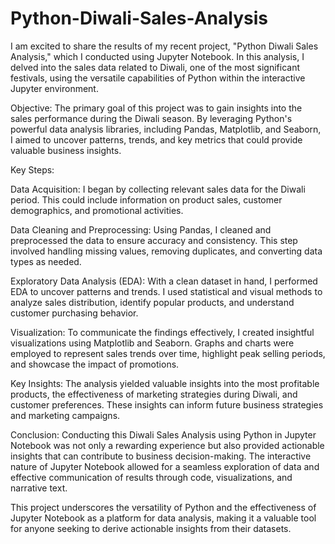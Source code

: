 # Python-Diwali-Sales-Analysis

I am excited to share the results of my recent project, "Python Diwali Sales Analysis," which I conducted using Jupyter Notebook. In this analysis, I delved into the sales data related to Diwali, one of the most significant festivals, using the versatile capabilities of Python within the interactive Jupyter environment.

Objective:
The primary goal of this project was to gain insights into the sales performance during the Diwali season. By leveraging Python's powerful data analysis libraries, including Pandas, Matplotlib, and Seaborn, I aimed to uncover patterns, trends, and key metrics that could provide valuable business insights.

Key Steps:

Data Acquisition: I began by collecting relevant sales data for the Diwali period. This could include information on product sales, customer demographics, and promotional activities.

Data Cleaning and Preprocessing: Using Pandas, I cleaned and preprocessed the data to ensure accuracy and consistency. This step involved handling missing values, removing duplicates, and converting data types as needed.

Exploratory Data Analysis (EDA): With a clean dataset in hand, I performed EDA to uncover patterns and trends. I used statistical and visual methods to analyze sales distribution, identify popular products, and understand customer purchasing behavior.

Visualization: To communicate the findings effectively, I created insightful visualizations using Matplotlib and Seaborn. Graphs and charts were employed to represent sales trends over time, highlight peak selling periods, and showcase the impact of promotions.

Key Insights: The analysis yielded valuable insights into the most profitable products, the effectiveness of marketing strategies during Diwali, and customer preferences. These insights can inform future business strategies and marketing campaigns.

Conclusion:
Conducting this Diwali Sales Analysis using Python in Jupyter Notebook was not only a rewarding experience but also provided actionable insights that can contribute to business decision-making. The interactive nature of Jupyter Notebook allowed for a seamless exploration of data and effective communication of results through code, visualizations, and narrative text.

This project underscores the versatility of Python and the effectiveness of Jupyter Notebook as a platform for data analysis, making it a valuable tool for anyone seeking to derive actionable insights from their datasets.
